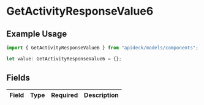 # GetActivityResponseValue6

## Example Usage

```typescript
import { GetActivityResponseValue6 } from "apideck/models/components";

let value: GetActivityResponseValue6 = {};
```

## Fields

| Field       | Type        | Required    | Description |
| ----------- | ----------- | ----------- | ----------- |